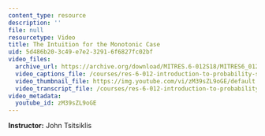 ```yaml
---
content_type: resource
description: ''
file: null
resourcetype: Video
title: The Intuition for the Monotonic Case
uid: 5d486b20-3c49-e7e2-3291-6f6827fc02bf
video_files:
  archive_url: https://archive.org/download/MITRES.6-012S18/MITRES6_012S18_L11-07_300k.mp4
  video_captions_file: /courses/res-6-012-introduction-to-probability-spring-2018/2c76b25675dd50409b0787c1d563a083_zM39sZL9oGE.vtt
  video_thumbnail_file: https://img.youtube.com/vi/zM39sZL9oGE/default.jpg
  video_transcript_file: /courses/res-6-012-introduction-to-probability-spring-2018/be25bb7d88451cea15c781affede3d87_zM39sZL9oGE.pdf
video_metadata:
  youtube_id: zM39sZL9oGE
---
```


**Instructor:** John Tsitsiklis